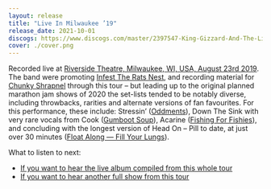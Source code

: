 ```yaml
---
layout: release
title: "Live In Milwaukee ’19"
release_date: 2021-10-01
discogs: https://www.discogs.com/master/2397547-King-Gizzard-And-The-Lizard-Wizard-Live-In-Milwaukee-19
cover: ./cover.png
---
```


Recorded live at [Riverside Theatre, Milwaukee, WI, USA, August 23rd 2019](/setlists/2019/08/23/riverside-theater-milwaukee-wi.html). The band were promoting [Infest The Rats Nest](../infest-the-rats-nest), and recording material for [Chunky Shrapnel](../chunky-shrapnel) through this tour – but leading up to the original planned marathon jam shows of 2020 the set-lists tended to be notably diverse, including throwbacks, rarities and alternate versions of fan favourites. For this performance, these include: Stressin’ ([Oddments](../oddments)), Down The Sink with very rare vocals from Cook ([Gumboot Soup](../gumboot-soup)), Acarine ([Fishing For Fishies](../fishing-for-fishies)), and concluding with the longest version of Head On – Pill to date, at just over 30 minutes ([Float Along — Fill Your Lungs](../float-along-fill-your-lungs)).

What to listen to next:

*   [If you want to hear the live album compiled from this whole tour](../chunky-shrapnel)
*   [If you want to hear another full show from this tour](../live-in-london-2019)
